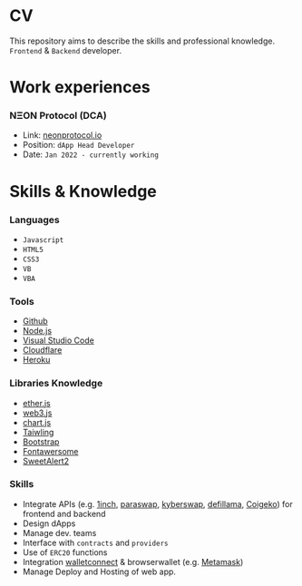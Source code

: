 # CV
This repository aims to describe the skills and professional knowledge.
`Frontend` & `Backend` developer.

# Work experiences
### NΞON Protocol (DCA)
- Link: [neonprotocol.io](https://neonprotocol.io/)
- Position: `dApp Head Developer`
- Date: `Jan 2022 - currently working`

# Skills & Knowledge
### Languages
- `Javascript`
- `HTML5`
- `CSS3`
- `VB`
- `VBA`

### Tools
- [Github](https://github.com/)
- [Node.js](https://nodejs.org/en/)
- [Visual Studio Code](https://code.visualstudio.com/)
- [Cloudflare](https://www.cloudflare.com/)
- [Heroku](https://www.heroku.com/)

### Libraries Knowledge
- [ether.js](https://docs.ethers.org/v5/)
- [web3.js](https://web3js.readthedocs.io/en/v1.8.1/)
- [chart.js]([https://web3js.readthedocs.io/en/v1.8.1/](https://www.chartjs.org/))
- [Taiwling](https://tailwindcss.com/)
- [Bootstrap](https://getbootstrap.com/)
- [Fontawersome](https://fontawesome.com/)
- [SweetAlert2](https://sweetalert2.github.io/)

### Skills
- Integrate APIs (e.g. [1inch](https://1inch.io/), [paraswap](https://www.paraswap.io/), [kyberswap](https://kyberswap.com/), [defillama](https://defillama.com/), [Coigeko](https://www.coingecko.com/)) for frontend and backend
- Design dApps
- Manage dev. teams
- Interface with `contracts` and `providers`
- Use of `ERC20` functions
- Integration [walletconnect](https://walletconnect.com/) & browserwallet (e.g. [Metamask](https://metamask.io/))
- Manage Deploy and Hosting of web app.
